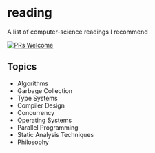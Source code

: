 # reading
A list of computer-science readings I recommend

<a target="_blank" href="https://github.com/amilajack/popcorn-time-desktop/pulls">
  <img src="https://img.shields.io/badge/PRs-welcome-brightgreen.svg" alt="PRs Welcome" />
</a>

## Topics

* Algorithms
* Garbage Collection
* Type Systems
* Compiler Design
* Concurrency
* Operating Systems
* Parallel Programming
* Static Analysis Techniques
* Philosophy
